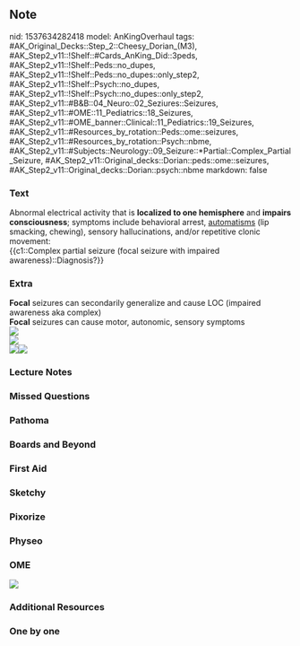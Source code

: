## Note
nid: 1537634282418
model: AnKingOverhaul
tags: #AK_Original_Decks::Step_2::Cheesy_Dorian_(M3), #AK_Step2_v11::!Shelf::#Cards_AnKing_Did::3peds, #AK_Step2_v11::!Shelf::Peds::no_dupes, #AK_Step2_v11::!Shelf::Peds::no_dupes::only_step2, #AK_Step2_v11::!Shelf::Psych::no_dupes, #AK_Step2_v11::!Shelf::Psych::no_dupes::only_step2, #AK_Step2_v11::#B&B::04_Neuro::02_Seziures::Seizures, #AK_Step2_v11::#OME::11_Pediatrics::18_Seizures, #AK_Step2_v11::#OME_banner::Clinical::11_Pediatrics::19_Seizures, #AK_Step2_v11::#Resources_by_rotation::Peds::ome::seizures, #AK_Step2_v11::#Resources_by_rotation::Psych::nbme, #AK_Step2_v11::#Subjects::Neurology::09_Seizure::*Partial::Complex_Partial_Seizure, #AK_Step2_v11::Original_decks::Dorian::peds::ome::seizures, #AK_Step2_v11::Original_decks::Dorian::psych::nbme
markdown: false

### Text
<div>
  Abnormal electrical activity that is <b>localized to one
  hemisphere</b> and <b>impairs consciousness</b>; symptoms include
  behavioral arrest, <u>automatisms</u> (lip smacking, chewing),
  sensory hallucinations, and/or repetitive clonic movement:
</div>
<div>
  {{c1::Complex partial seizure (focal seizure with impaired
  awareness)::Diagnosis?}}
</div>

### Extra
<div>
  <div>
    <b>Focal</b> seizures can secondarily generalize and cause LOC
    (impaired awareness aka complex)
  </div>
  <div>
    <b>Focal</b> seizures can cause motor, autonomic, sensory
    symptoms
  </div>
  <div><img src="paste-270058953637889.jpg"></div>
  <div><img src="focal%20seizure.png"></div>
</div><img src="paste-1836794303741953.jpg"><img src=
"paste-34900904247297.jpg">

### Lecture Notes


### Missed Questions


### Pathoma


### Boards and Beyond


### First Aid


### Sketchy


### Pixorize


### Physeo


### OME
<div class="ome-widget">
  <a href=
  "https://onlinemeded.org/spa/pediatrics/seizures/acquire?ref=anki">
  <img src="_OME_AnkiFlashcards_Lesson_6.png"></a>
</div>

### Additional Resources


### One by one

